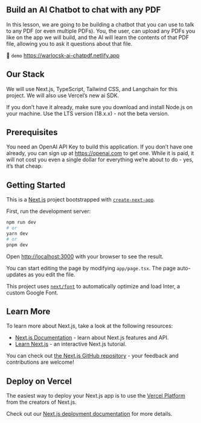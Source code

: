 ## Build an AI Chatbot to chat with any PDF

In this lesson, we are going to be building a chatbot that you can use to talk to any PDF (or even multiple PDFs). You, the user, can upload any PDFs you like on the app we will build, and the AI will learn the contents of that PDF file, allowing you to ask it questions about that file.  

📂 `demo` https://warlocsk-ai-chatpdf.netlify.app   

## Our Stack

We will use Next.js, TypeScript, Tailwind CSS, and Langchain for this project. We will also use Vercel’s new ai SDK.  

If you don’t have it already, make sure you download and install Node.js on your machine. Use the LTS version (18.x.x) - not the beta version.  

## Prerequisites

You need an OpenAI API Key to build this application. If you don’t have one already, you can sign up at https://openai.com to get one. While it is paid, it will not cost you even a single dollar for everything we’re about to do - yes, it’s that cheap.  

## Getting Started  

This is a [Next.js](https://nextjs.org/) project bootstrapped with [`create-next-app`](https://github.com/vercel/next.js/tree/canary/packages/create-next-app).  

First, run the development server:

```bash
npm run dev
# or
yarn dev
# or
pnpm dev
```

Open [http://localhost:3000](http://localhost:3000) with your browser to see the result.

You can start editing the page by modifying `app/page.tsx`. The page auto-updates as you edit the file.

This project uses [`next/font`](https://nextjs.org/docs/basic-features/font-optimization) to automatically optimize and load Inter, a custom Google Font.

## Learn More

To learn more about Next.js, take a look at the following resources:

- [Next.js Documentation](https://nextjs.org/docs) - learn about Next.js features and API.
- [Learn Next.js](https://nextjs.org/learn) - an interactive Next.js tutorial.

You can check out [the Next.js GitHub repository](https://github.com/vercel/next.js/) - your feedback and contributions are welcome!

## Deploy on Vercel

The easiest way to deploy your Next.js app is to use the [Vercel Platform](https://vercel.com/new?utm_medium=default-template&filter=next.js&utm_source=create-next-app&utm_campaign=create-next-app-readme) from the creators of Next.js.

Check out our [Next.js deployment documentation](https://nextjs.org/docs/deployment) for more details.
